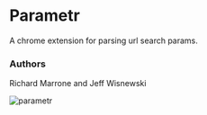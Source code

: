 # Parametr
A chrome extension for parsing url search params.

### Authors
Richard Marrone and Jeff Wisnewski

![parametr](https://github.com/RichardMarrone/parametr/assets/54189372/a2d9a75e-9e0a-4047-b048-abfa2dcf6868)
